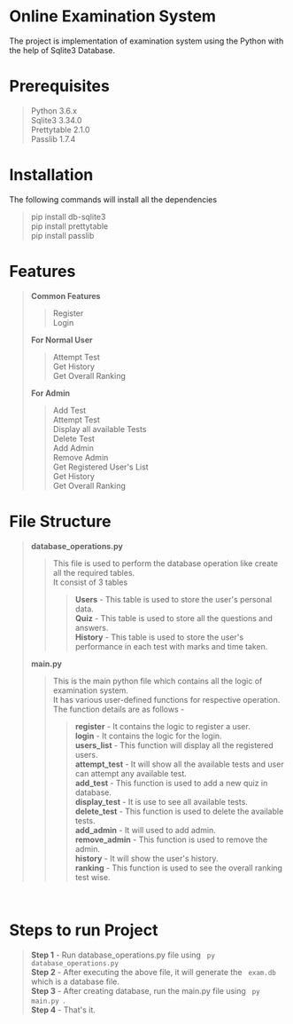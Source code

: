 # Online Examination System
The project is implementation of examination system using the Python with the help of Sqlite3 Database.
<br>

# Prerequisites
> Python 3.6.x <br>
> Sqlite3 3.34.0 <br>
> Prettytable 2.1.0 <br>
> Passlib 1.7.4 <br>

# Installation
The following commands will install all the dependencies
> pip install db-sqlite3 <br>
> pip install prettytable <br>
> pip install passlib <br>

# Features 
> **Common Features** <br>
>> Register <br>
>> Login <br>
>
> **For Normal User** <br>
>> Attempt Test <br>
>> Get History <br>
>> Get Overall Ranking <br>
>
> **For Admin** <br>
>> Add Test <br>
>> Attempt Test <br>
>> Display all available Tests <br>
>> Delete Test <br>
>> Add Admin <br>
>> Remove Admin <br>
>> Get Registered User's List <br>
>> Get History <br>
>> Get Overall Ranking <br>

# File Structure
> **database_operations.py**
>> This file is used to perform the database operation like create all the required tables. <br>
>> It consist of 3 tables <br>
>>> **Users** - This table is used to store the user's personal data. <br>
>>> **Quiz** - This table is used to store all the questions and answers. <br>
>>> **History** - This table is used to store the user's performance in each test with marks and time taken. <br>
>
> **main.py**
>> This is the main python file which contains all the logic of examination system. <br>
>> It has various user-defined functions for respective operation. <br>
>> The function details are as follows - <br>
>>> **register** - It contains the logic to register a user. <br>
>>> **login** - It contains the logic for the login. <br>
>>> **users_list** - This function will display all the registered users. <br>
>>> **attempt_test** - It will show all the available tests and user can attempt any available test. <br>
>>> **add_test** - This function is used to add a new quiz in database. <br>
>>> **display_test** - It is use to see all available tests. <br>
>>> **delete_test** - This function is used to delete the available tests. <br>
>>> **add_admin** - It will used to add admin. <br>
>>> **remove_admin** - This function is used to remove the admin. <br>
>>> **history** - It will show the user's history. <br>
>>> **ranking** - This function is used to see the overall ranking test wise. <br>
<br>

# Steps to run Project
> **Step 1** - Run database_operations.py file using <code> py database_operations.py </code> <br>
> **Step 2** - After executing the above file, it will generate the <code> exam.db </code> which is a database file. <br>
> **Step 3** - After creating database, run the main.py file using <code> py main.py </code>. <br>
> **Step 4** - That's it. <br>
